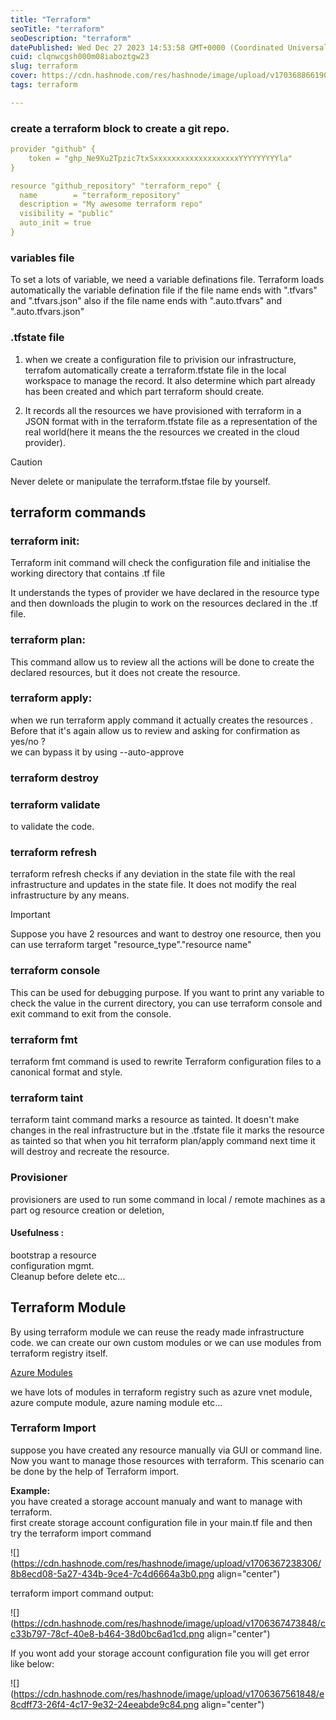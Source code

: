 ```yaml
---
title: "Terraform"
seoTitle: "terraform"
seoDescription: "terraform"
datePublished: Wed Dec 27 2023 14:53:58 GMT+0000 (Coordinated Universal Time)
cuid: clqnwcgsh000m08iaboztgw23
slug: terraform
cover: https://cdn.hashnode.com/res/hashnode/image/upload/v1703688661906/c1e8c124-2d9a-4a71-afe1-7761f8f7815c.jpeg
tags: terraform

---
```


### create a terraform block to create a git repo.

```yaml
provider "github" {
    token = "ghp_Ne9Xu2Tpzic7txSxxxxxxxxxxxxxxxxxxxYYYYYYYYYla"
}

resource "github_repository" "terraform_repo" {
  name        = "terraform_repository"
  description = "My awesome terraform repo"
  visibility = "public"
  auto_init = true
}
```

### variables file

To set a lots of variable, we need a variable definations file. Terraform loads automatically the variable defination file if the file name ends with ".tfvars" and ".tfvars.json" also if the file name ends with ".auto.tfvars" and ".auto.tfvars.json"

### .tfstate file

1. when we create a configuration file to privision our infrastructure, terrafom automatically create a terraform.tfstate file in the local workspace to manage the record. It also determine which part already has been created and which part terraform should create.
    
2. It records all the resources we have provisioned with terraform in a JSON format with in the terraform.tfstate file as a representation of the real world(here it means the the resources we created in the cloud provider).
    

Caution

Never delete or manipulate the terraform.tfstae file by yourself.

## terraform commands

### terraform init:

Terraform init command will check the configuration file and initialise the working directory that contains .tf file

It understands the types of provider we have declared in the resource type and then downloads the plugin to work on the resources declared in the .tf file.

### terraform plan:

This command allow us to review all the actions will be done to create the declared resources, but it does not create the resource.

### terraform apply:

when we run terraform apply command it actually creates the resources .  
Before that it's again allow us to review and asking for confirmation as yes/no ?  
we can bypass it by using --auto-approve

### terraform destroy

### terraform validate

to validate the code.

### terraform refresh

terraform refresh checks if any deviation in the state file with the real infrastructure and updates in the state file. It does not modify the real infrastructure by any means.

Important

Suppose you have 2 resources and want to destroy one resource, then you can use terraform target "resource\_type"."resource name"

### terraform console

This can be used for debugging purpose. If you want to print any variable to check the value in the current directory, you can use terraform console and exit command to exit from the console.

### terraform fmt

terraform fmt command is used to rewrite Terraform configuration files to a canonical format and style.

### terraform taint

terraform taint command marks a resource as tainted. It doesn't make changes in the real infrastructure but in the .tfstate file it marks the resource as tainted so that when you hit terraform plan/apply command next time it will destroy and recreate the resource.

### Provisioner

provisioners are used to run some command in local / remote machines as a part og resource creation or deletion,

#### Usefulness :

bootstrap a resource  
configuration mgmt.  
Cleanup before delete etc...

## Terraform Module

By using terraform module we can reuse the ready made infrastructure code. we can create our own custom modules or we can use modules from terraform registry itself.

[Azure Modules](https://registry.terraform.io/namespaces/Azure)

we have lots of modules in terraform registry such as azure vnet module, azure compute module, azure naming module etc...

### Terraform Import

suppose you have created any resource manually via GUI or command line. Now you want to manage those resources with terraform. This scenario can be done by the help of Terraform import.

**Example:**  
you have created a storage account manualy and want to manage with terraform.  
first create storage account configuration file in your main.tf file and then try the terraform import command

![](https://cdn.hashnode.com/res/hashnode/image/upload/v1706367238306/8b8ecd08-5a27-434b-9ce4-7c4d6664a3b0.png align="center")

terraform import command output:

![](https://cdn.hashnode.com/res/hashnode/image/upload/v1706367473848/cc33b797-78cf-40e8-b464-38d0bc6ad1cd.png align="center")

If you wont add your storage account configuration file you will get error like below:

![](https://cdn.hashnode.com/res/hashnode/image/upload/v1706367561848/e8cdff73-26f4-4c17-9e32-24eeabde9c84.png align="center")